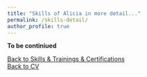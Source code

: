 ```yaml
---
title: "Skills of Alicia in more detail..."
permalink: /skills-detail/
author_profile: true
---
```


**To be continiued**


[Back to Skills & Trainings & Certifications](https://iagea.github.io/skills-certifications/)   
[Back to CV](https://iagea.github.io/cv/)
